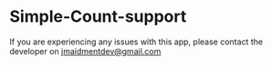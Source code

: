 # Simple-Count-support
If you are experiencing any issues with this app, please contact the developer on jmaidmentdev@gmail.com
